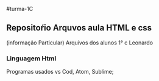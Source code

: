 #turma-1C
## Repositoŕio Arquvos aula HTML e css
(informaçâo Particular) Arquivos dos alunos 1° c Leonardo
### Linguagem Html
Programas usados vs Cod, Atom, Sublime;
